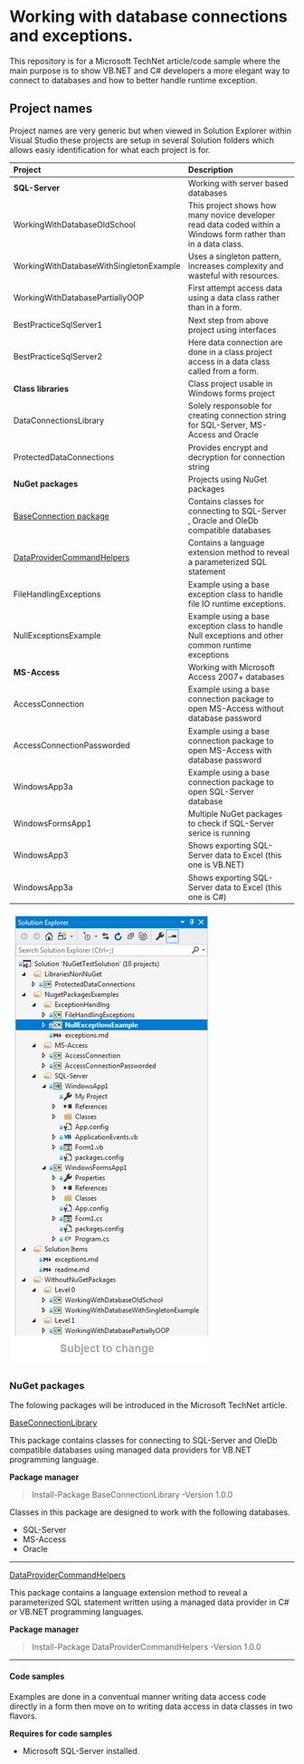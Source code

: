 # Working with database connections and exceptions.

This repository is for a Microsoft TechNet article/code sample where the main purpose is to show VB.NET and C# developers a more elegant way to connect to databases and how to better handle runtime exception.

## Project names
Project names are very generic but when viewed in Solution Explorer within Visual Studio these 
projects are setup in several Solution folders which allows easiy identification for what each project is for.

|Project | Description
| :------------- |:-------------|
|**SQL-Server**| Working with server based databases|
|WorkingWithDatabaseOldSchool  | This project shows how many novice developer read data coded within a Windows form rather than in a data class. |
|WorkingWithDatabaseWithSingletonExample  | Uses a singleton pattern, increases complexity and wasteful with resources.  |
|WorkingWithDatabasePartiallyOOP  |First attempt access data using a data class rather than in a form.|
|BestPracticeSqlServer1  | Next step from above project using interfaces       |
|BestPracticeSqlServer2  | Here data connection are done in a class project access in a data class called from a form. |
|**Class libraries**| Class project usable in Windows forms project|
|DataConnectionsLibrary  | Solely responsoble for creating connection string for SQL-Server, MS-Access and Oracle |
|ProtectedDataConnections  | Provides encrypt and decryption for connection string  |
|**NuGet packages**| Projects using NuGet packages|
|[BaseConnection package](https://www.nuget.org/packages/BaseConnectionLibrary/)|Contains classes for connecting to SQL-Server , Oracle and OleDb compatible databases|
|[DataProviderCommandHelpers](https://www.nuget.org/packages/DataProviderCommandHelpers/)|Contains a language extension method to reveal a parameterized SQL statement|
|FileHandlingExceptions  | Example using a base exception class to handle file IO runtime exceptions. |
|NullExceptionsExample  | Example using a base exception class to handle Null exceptions and other common runtime exceptions  |
|**MS-Access**| Working with Microsoft Access 2007+ databases|
|AccessConnection | Example using a base connection package to open MS-Access without database password  |
|AccessConnectionPassworded | Example using a base connection package to open MS-Access with database password   |
|WindowsApp3a  | Example using a base connection package to open SQL-Server database |
|WindowsFormsApp1  | Multiple NuGet packages to check if SQL-Server serice is running   |
|WindowsApp3 | Shows exporting SQL-Server data to Excel (this one is VB.NET)    |
|WindowsApp3a  | Shows exporting SQL-Server data to Excel (this one is C#)    |



![Figure 1](Assets/SolutionExplorer.png)



### NuGet packages
The folowing packages will be introduced in the Microsoft TechNet article.

[BaseConnectionLibrary](https://www.nuget.org/packages/BaseConnectionLibrary/)

This package contains classes for connecting to SQL-Server and OleDb compatible databases using managed data providers for VB.NET programming language.


**Package manager**
> Install-Package BaseConnectionLibrary -Version 1.0.0

Classes in this package are designed to work with the following databases.
- SQL-Server
- MS-Access
- Oracle
___

[DataProviderCommandHelpers](https://www.nuget.org/packages/DataProviderCommandHelpers/1.0.0#)

This package contains a language extension method to reveal a parameterized SQL statement written using a managed data provider in C# or VB.NET programming languages.

**Package manager**
> Install-Package DataProviderCommandHelpers -Version 1.0.0

___

#### Code samples
Examples are done in a conventual manner writing data access code directly in a form then move on to writing data access in data classes in two flavors.

**Requires for code samples**
- Microsoft SQL-Server installed.